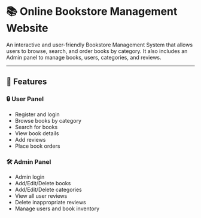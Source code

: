 # 📚 Online Bookstore Management Website

An interactive and user-friendly Bookstore Management System that allows users to browse, search, and order books by category. It also includes an Admin panel to manage books, users, categories, and reviews.

---

## 🚀 Features

### 🔒 User Panel
- Register and login
- Browse books by category
- Search for books
- View book details
- Add reviews
- Place book orders

### 🛠️ Admin Panel
- Admin login
- Add/Edit/Delete books
- Add/Edit/Delete categories
- View all user reviews
- Delete inappropriate reviews
- Manage users and book inventory


